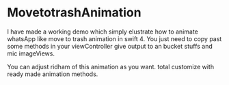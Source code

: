 # MovetotrashAnimation

I have made a working demo which simply elustrate how to animate whatsApp like move to trash animation in swift 4.
You just need to copy past some methods in your viewController give output to an bucket stuffs and mic imageViews.

You can adjust ridham of this animation as you want. total customize with ready made animation methods.
